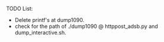 TODO List:

- Delete printf's at dump1090.
- check for the path of ./dump1090 @ httppost_adsb.py and dump_interactive.sh.
